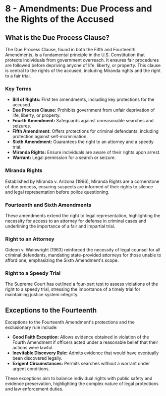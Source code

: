 # 8 - Amendments: Due Process and the Rights of the Accused

## What is the Due Process Clause?
The Due Process Clause, found in both the Fifth and Fourteenth Amendments, is a fundamental principle in the U.S. Constitution that protects individuals from government overreach. It ensures fair procedures are followed before depriving anyone of life, liberty, or property. This clause is central to the rights of the accused, including Miranda rights and the right to a fair trial.

### Key Terms
- **Bill of Rights:** First ten amendments, including key protections for the accused.
- **Due Process Clause:** Prohibits government from unfair deprivation of life, liberty, or property.
- **Fourth Amendment:** Safeguards against unreasonable searches and seizures.
- **Fifth Amendment:** Offers protections for criminal defendants, including protection against self-incrimination.
- **Sixth Amendment:** Guarantees the right to an attorney and a speedy trial.
- **Miranda Rights:** Ensure individuals are aware of their rights upon arrest.
- **Warrant:** Legal permission for a search or seizure.

### Miranda Rights
Established by Miranda v. Arizona (1966), Miranda Rights are a cornerstone of due process, ensuring suspects are informed of their rights to silence and legal representation before police questioning.

### Fourteenth and Sixth Amendments
These amendments extend the right to legal representation, highlighting the necessity for access to an attorney for defense in criminal cases and underlining the importance of a fair and impartial trial.

### Right to an Attorney
Gideon v. Wainwright (1963) reinforced the necessity of legal counsel for all criminal defendants, mandating state-provided attorneys for those unable to afford one, emphasizing the Sixth Amendment's scope.

### Right to a Speedy Trial
The Supreme Court has outlined a four-part test to assess violations of the right to a speedy trial, stressing the importance of a timely trial for maintaining justice system integrity.

## Exceptions to the Fourteenth
Exceptions to the Fourteenth Amendment's protections and the exclusionary rule include:
- **Good Faith Exception:** Allows evidence obtained in violation of the Fourth Amendment if officers acted under a reasonable belief that their actions were lawful.
- **Inevitable Discovery Rule:** Admits evidence that would have eventually been discovered legally.
- **Exigent Circumstances:** Permits searches without a warrant under urgent conditions.

These exceptions aim to balance individual rights with public safety and evidence preservation, highlighting the complex nature of legal protections and law enforcement duties.